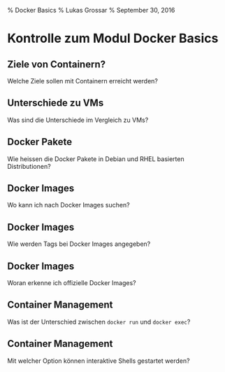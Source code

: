% Docker Basics
% Lukas Grossar
% September 30, 2016

# Kontrolle zum Modul Docker Basics

## Ziele von Containern?

Welche Ziele sollen mit Containern erreicht werden?

## Unterschiede zu VMs

Was sind die Unterschiede im Vergleich zu VMs?

## Docker Pakete

Wie heissen die Docker Pakete in Debian und RHEL basierten Distributionen?

## Docker Images

Wo kann ich nach Docker Images suchen?

## Docker Images

Wie werden Tags bei Docker Images angegeben?

## Docker Images

Woran erkenne ich offizielle Docker Images?

## Container Management

Was ist der Unterschied zwischen `docker run` und `docker exec`?

## Container Management

Mit welcher Option können interaktive Shells gestartet werden?
